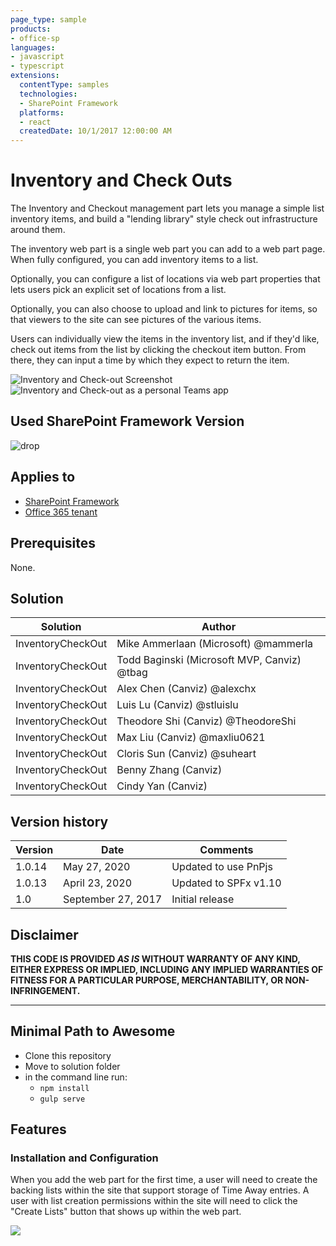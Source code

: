 ```yaml
---
page_type: sample
products:
- office-sp
languages:
- javascript
- typescript
extensions:
  contentType: samples
  technologies:
  - SharePoint Framework
  platforms:
  - react
  createdDate: 10/1/2017 12:00:00 AM
---
```

# Inventory and Check Outs

The Inventory and Checkout management part lets you manage a simple list inventory items, and build a "lending library" style check out infrastructure around them.

The inventory web part is a single web part you can add to a web part page.  When fully configured, you can add inventory items to a list.  

Optionally, you can configure a list of locations via web part properties that lets users pick an explicit set of locations from a list.

Optionally, you can also choose to upload and link to pictures for items, so that viewers to the site can see pictures of the various items.

Users can individually view the items in the inventory list, and if they'd like, check out items from the list by clicking the checkout item button.  From there, they can input a time by which they expect to return the item.

![Inventory and Check-out Screenshot](./assets/inventorycheckout.png)
![Inventory and Check-out as a personal Teams app](./assets/inventorycheckoutteams.png)

## Used SharePoint Framework Version 
![drop](https://img.shields.io/badge/version-v1.10-green.svg)

## Applies to

* [SharePoint Framework](https://dev.office.com/sharepoint)
* [Office 365 tenant](https://dev.office.com/sharepoint/docs/spfx/set-up-your-development-environment)

## Prerequisites
 
None.

## Solution

Solution                     | Author                                     			|
---------------------------- | ---------------------------------------------------- |
InventoryCheckOut            | Mike Ammerlaan (Microsoft) @mammerla                 |
InventoryCheckOut            | Todd Baginski (Microsoft MVP, Canviz) @tbag          |
InventoryCheckOut            | Alex Chen (Canviz) @alexchx  						|
InventoryCheckOut            | Luis Lu (Canviz) @stluislu   						|
InventoryCheckOut            | Theodore Shi (Canviz) @TheodoreShi                   |
InventoryCheckOut            | Max Liu (Canviz) @maxliu0621 						|
InventoryCheckOut            | Cloris Sun (Canviz) @suheart                         |
InventoryCheckOut            | Benny Zhang (Canviz)                                 |
InventoryCheckOut            | Cindy Yan (Canviz)                                   |

## Version history

Version  | Date               | Comments
-------- | ------------------ | --------
1.0.14   | May 27, 2020 | Updated to use PnPjs
1.0.13   | April 23, 2020 | Updated to SPFx v1.10
1.0      | September 27, 2017 | Initial release


## Disclaimer
**THIS CODE IS PROVIDED *AS IS* WITHOUT WARRANTY OF ANY KIND, EITHER EXPRESS OR IMPLIED, INCLUDING ANY IMPLIED WARRANTIES OF FITNESS FOR A PARTICULAR PURPOSE, MERCHANTABILITY, OR NON-INFRINGEMENT.**

---

## Minimal Path to Awesome

- Clone this repository
- Move to solution folder
- in the command line run:
  - `npm install`
  - `gulp serve`

## Features

### Installation and Configuration

When you add the web part for the first time, a user will need to create the backing lists within the site that support storage of Time Away entries.  A user with list creation permissions within the site will need to click the "Create Lists" button that shows up within the web part.

<img src="https://pnptelemetry.azurewebsites.net/sp-dev-solutions/solutions/inventorycheckout" />
